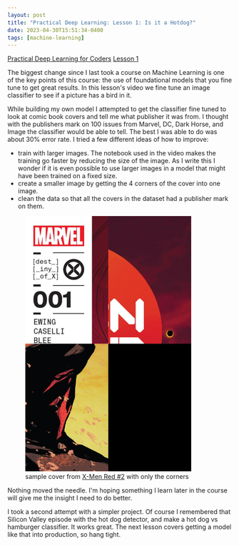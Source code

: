 ```yaml
---
layout: post
title: "Practical Deep Learning: Lesson 1: Is it a Hotdog?"
date: 2023-04-30T15:51:34-0400
tags: [machine-learning]
---
```


[Practical Deep Learning for Coders](https://course.fast.ai/) [Lesson 1](https://course.fast.ai/Lessons/lesson1.html)

The biggest change since I last took a course on Machine Learning is one of the key points of this course:  the use of foundational models that you fine tune to get great results.  In this lesson's video we fine tune an image classifier to see if a picture has a bird in it.

While building my own model I attempted to get the classifier fine tuned to look at comic book covers and tell me what publisher it was from.  I thought with the publishers mark on 100 issues from Marvel, DC, Dark Horse, and Image the classifier would be able to tell.  The best I was able to do was about 30% error rate.  I tried a few different ideas of how to improve:

- train with larger images.  The notebook used in the video makes the training go faster by reducing the size of the image.  As I write this I wonder if it is even possible to use larger images in a model that might have been trained on a fixed size.
- create a smaller image by getting the 4 corners of the cover into one image.
- clean the data so that all the covers in the dataset had a publisher mark on them.

 <figure>
  <img src="/2023/04/30/X-Men - Red (2022-) 001-000.jpg" width="372" height="573" />
  <figcaption>sample cover from <a href="https://www.comics.org/issue/2403738/">X-Men Red #2</a> with only the corners</figcaption>
</figure>

Nothing moved the needle.  I'm hoping something I learn later in the course will give me the insight I need to do better.

I took a second attempt with a simpler project.  Of course I remembered that Silicon Valley episode with the hot dog detector, and make a hot dog vs hamburger classifier.  It works great.  The next lesson covers getting a model like that into production, so hang tight.

